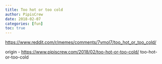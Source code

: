 ```yaml
---
title: Too hot or too cold
author: PipisCrew
date: 2018-02-07
categories: [fun]
toc: true
---
```


https://www.reddit.com/r/memes/comments/7vmol7/too_hot_or_too_cold/

origin - https://www.pipiscrew.com/2018/02/too-hot-or-too-cold/ too-hot-or-too-cold
